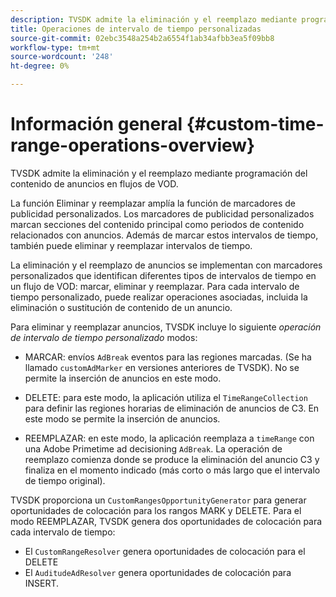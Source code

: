 ```yaml
---
description: TVSDK admite la eliminación y el reemplazo mediante programación del contenido de anuncios en flujos de VOD.
title: Operaciones de intervalo de tiempo personalizadas
source-git-commit: 02ebc3548a254b2a6554f1ab34afbb3ea5f09bb8
workflow-type: tm+mt
source-wordcount: '248'
ht-degree: 0%

---
```


# Información general {#custom-time-range-operations-overview}

TVSDK admite la eliminación y el reemplazo mediante programación del contenido de anuncios en flujos de VOD.

La función Eliminar y reemplazar amplía la función de marcadores de publicidad personalizados. Los marcadores de publicidad personalizados marcan secciones del contenido principal como periodos de contenido relacionados con anuncios. Además de marcar estos intervalos de tiempo, también puede eliminar y reemplazar intervalos de tiempo.

<!--<a id="section_D3FE668CAF764DCC912373D5410C932C"></a>-->

La eliminación y el reemplazo de anuncios se implementan con marcadores personalizados que identifican diferentes tipos de intervalos de tiempo en un flujo de VOD: marcar, eliminar y reemplazar. Para cada intervalo de tiempo personalizado, puede realizar operaciones asociadas, incluida la eliminación o sustitución de contenido de un anuncio.

Para eliminar y reemplazar anuncios, TVSDK incluye lo siguiente *operación de intervalo de tiempo personalizado* modos:

* MARCAR: envíos `AdBreak` eventos para las regiones marcadas. (Se ha llamado `customAdMarker` en versiones anteriores de TVSDK). No se permite la inserción de anuncios en este modo.

* DELETE: para este modo, la aplicación utiliza el `TimeRangeCollection` para definir las regiones horarias de eliminación de anuncios de C3. En este modo se permite la inserción de anuncios.
* REEMPLAZAR: en este modo, la aplicación reemplaza a `timeRange` con una Adobe Primetime ad decisioning `AdBreak`. La operación de reemplazo comienza donde se produce la eliminación del anuncio C3 y finaliza en el momento indicado (más corto o más largo que el intervalo de tiempo original).

TVSDK proporciona un `CustomRangesOpportunityGenerator` para generar oportunidades de colocación para los rangos MARK y DELETE. Para el modo REEMPLAZAR, TVSDK genera dos oportunidades de colocación para cada intervalo de tiempo:

* El `CustomRangeResolver` genera oportunidades de colocación para el DELETE
* El `AuditudeAdResolver` genera oportunidades de colocación para INSERT.
